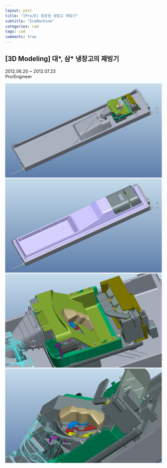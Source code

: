 ```yaml
---
layout: post
title: "[Pro/E] 양문형 냉장고 제빙기"
subtitle: "IceMachine"
categories: cad
tags: cad
comments: true
---
```


## [3D Modeling] 대*, 삼* 냉장고의 제빙기
2012.06.20 ~ 2012.07.23<br>
Pro/Engineer<br>

![Image](https://github.com/JeongJaeyoung0/JeongJaeyoung0.github.io/blob/master/assets/img/cad/%EC%96%91%EB%AC%B8%ED%98%95_%EB%83%89%EC%9E%A5%EA%B3%A0_(1).JPG?raw=true)
![Image](https://github.com/JeongJaeyoung0/JeongJaeyoung0.github.io/blob/master/assets/img/cad/%EC%96%91%EB%AC%B8%ED%98%95_%EB%83%89%EC%9E%A5%EA%B3%A0_(2).JPG?raw=true)
![Image](https://github.com/JeongJaeyoung0/JeongJaeyoung0.github.io/blob/master/assets/img/cad/%EC%96%91%EB%AC%B8%ED%98%95_%EB%83%89%EC%9E%A5%EA%B3%A0_(3).JPG?raw=true)
![Image](https://github.com/JeongJaeyoung0/JeongJaeyoung0.github.io/blob/master/assets/img/cad/%EC%96%91%EB%AC%B8%ED%98%95_%EB%83%89%EC%9E%A5%EA%B3%A0_(4).JPG?raw=true)